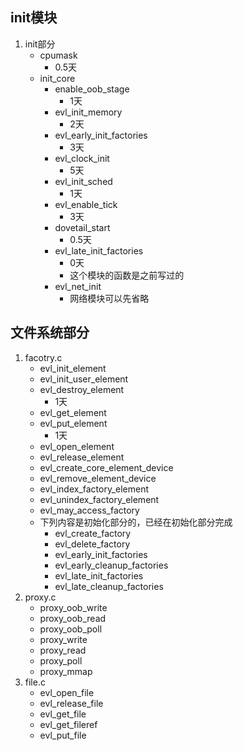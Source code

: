 ﻿## init模块

1. init部分
    - cpumask
        - 0.5天
    - init_core
        - enable_oob_stage
            - 1天
        - evl_init_memory
            - 2天
        - evl_early_init_factories
            - 3天
        - evl_clock_init
            - 5天
        - evl_init_sched
            - 1天
        - evl_enable_tick
            - 3天
        - dovetail_start
            - 0.5天
        - evl_late_init_factories
            - 0天
            - 这个模块的函数是之前写过的
        - evl_net_init
            - 网络模块可以先省略

## 文件系统部分

1. facotry.c
   - evl_init_element
   - evl_init_user_element
   - evl_destroy_element
     - 1天
   - evl_get_element
   - evl_put_element
     - 1天
   - evl_open_element
   - evl_release_element
   - evl_create_core_element_device
   - evl_remove_element_device
   - evl_index_factory_element
   - evl_unindex_factory_element
   - evl_may_access_factory
   - 下列内容是初始化部分的，已经在初始化部分完成
     - evl_create_factory
     - evl_delete_factory
     - evl_early_init_factories
     - evl_early_cleanup_factories
     - evl_late_init_factories
     - evl_late_cleanup_factories
2. proxy.c
   - proxy_oob_write
   - proxy_oob_read
   - proxy_oob_poll
   - proxy_write
   - proxy_read
   - proxy_poll
   - proxy_mmap
3. file.c
   - evl_open_file
   - evl_release_file
   - evl_get_file
   - evl_get_fileref
   - evl_put_file
